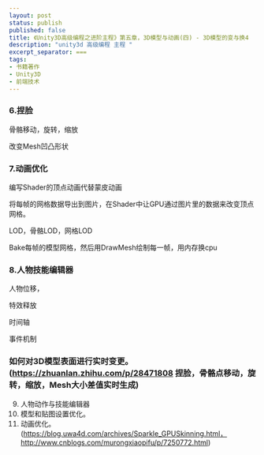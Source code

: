 ```yaml
---
layout: post
status: publish
published: false
title: 《Unity3D高级编程之进阶主程》第五章，3D模型与动画(四) - 3D模型的变与换4
description: "unity3d 高级编程 主程 "
excerpt_separator: ===
tags:
- 书籍著作
- Unity3D
- 前端技术
---
```


### 6.捏脸

骨骼移动，旋转，缩放

改变Mesh凹凸形状


### 7.动画优化

编写Shader的顶点动画代替蒙皮动画

将每帧的网格数据导出到图片，在Shader中让GPU通过图片里的数据来改变顶点网格。

LOD，骨骼LOD，网格LOD

Bake每帧的模型网格，然后用DrawMesh绘制每一帧，用内存换cpu


### 8.人物技能编辑器

人物位移，

特效释放

时间轴

事件机制


### 如何对3D模型表面进行实时变更。(https://zhuanlan.zhihu.com/p/28471808 捏脸，骨骼点移动，旋转，缩放，Mesh大小差值实时生成)


9.	人物动作与技能编辑器
11.	模型和贴图设置优化。
12.	动画优化。(https://blog.uwa4d.com/archives/Sparkle_GPUSkinning.html，http://www.cnblogs.com/murongxiaopifu/p/7250772.html)

